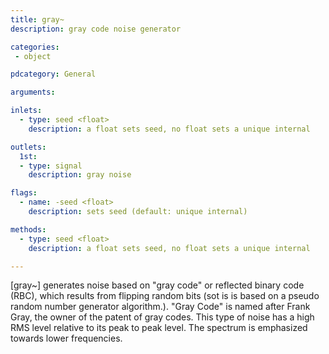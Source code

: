 ```yaml
---
title: gray~
description: gray code noise generator

categories:
 - object

pdcategory: General

arguments:

inlets:
  - type: seed <float>
    description: a float sets seed, no float sets a unique internal

outlets:
  1st:
  - type: signal
    description: gray noise

flags:
  - name: -seed <float>
    description: sets seed (default: unique internal)

methods:
  - type: seed <float>
    description: a float sets seed, no float sets a unique internal

---
```


[gray~] generates noise based on "gray code" or reflected binary code (RBC), which results from flipping random bits (sot is is based on a pseudo random number generator algorithm.). "Gray Code" is named after Frank Gray, the owner of the patent of gray codes. This type of noise has a high RMS level relative to its peak to peak level. The spectrum is emphasized towards lower frequencies.

